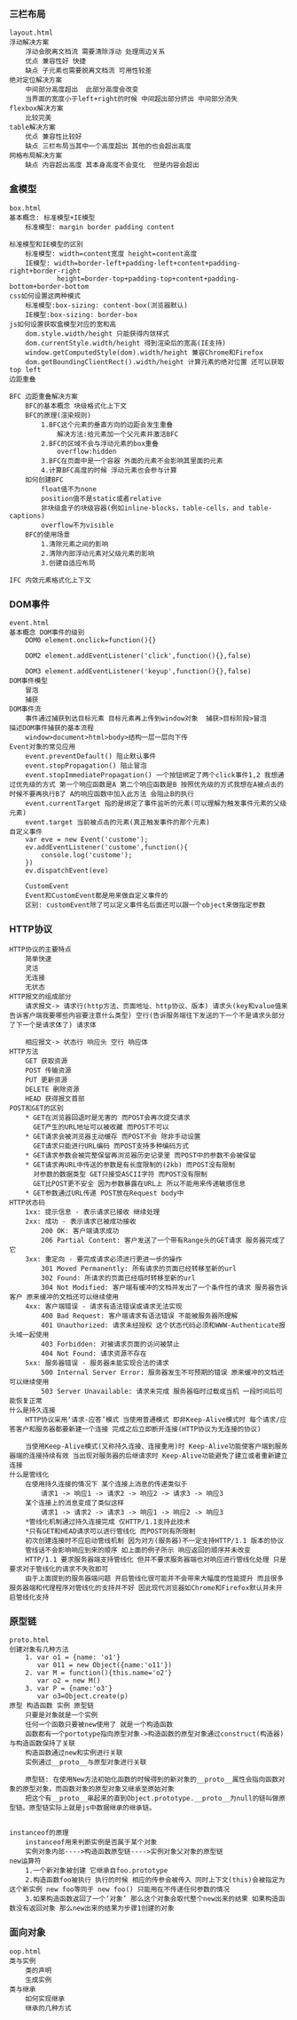 ### 三栏布局
    layout.html
    浮动解决方案
        浮动会脱离文档流 需要清除浮动 处理周边关系 
        优点 兼容性好 快捷
        缺点 子元素也需要脱离文档流 可用性较差
    绝对定位解决方案
        中间部分高度超出  此部分高度会改变
        当界面的宽度小于left+right的时候 中间超出部分挤出 中间部分消失
    flexbox解决方案
        比较完美
    table解决方案
        优点 兼容性比较好
        缺点 三栏布局当其中一个高度超出 其他的也会超出高度
    网格布局解决方案
        缺点 内容超出高度 其本身高度不会变化  但是内容会超出

### 盒模型
    box.html
    基本概念: 标准模型+IE模型
        标准模型: margin border padding content

    标准模型和IE模型的区别
        标准模型: width=content宽度 height=content高度
        IE模型: width=border-left+padding-left+content+padding-right+border-right
                height=border-top+padding-top+content+padding-bottom+border-bottom
    css如何设置这两种模式
        标准模型:box-sizing: content-box(浏览器默认)
        IE模型:box-sizing: border-box
    js如何设置获取盒模型对应的宽和高
        dom.style.width/height 只能获得内敛样式
        dom.currentStyle.width/height 得到渲染后的宽高(IE支持)
        window.getComputedStyle(dom).width/height 兼容Chrome和Firefox
        dom.getBoundingClientRect().width/height 计算元素的绝对位置 还可以获取top left
    边距重叠

    BFC 边距重叠解决方案
        BFC的基本概念 块级格式化上下文
        BFC的原理(渲染规则)
            1.BFC这个元素的垂直方向的边距会发生重叠
                解决方法:给元素加一个父元素并激活BFC
            2.BFC的区域不会与浮动元素的box重叠
                overflow:hidden
            3.BFC在页面中是一个容器 外面的元素不会影响其里面的元素
            4.计算BFC高度的时候 浮动元素也会参与计算
        如何创建BFC
            float值不为none
            position值不是static或者relative
            非块级盒子的块级容器(例如inline-blocks，table-cells，and table-captions)
            overflow不为visible
        BFC的使用场景
            1.清除元素之间的影响
            2.清除内部浮动元素对父级元素的影响
            3.创建自适应布局

    IFC 内敛元素格式化上下文

### DOM事件
    event.html
    基本概念 DOM事件的级别
        DOM0 element.onclick=function(){}

        DOM2 element.addEventListener('click',function(){},false)

        DOM3 element.addEventListener('keyup',function(){},false)
    DOM事件模型
        冒泡 
        捕获
    DOM事件流
        事件通过捕获到达目标元素 目标元素再上传到window对象  捕获>目标阶段>冒泡
    描述DOM事件捕获的基本流程
        window>document>html>body>结构一层一层向下传
    Event对象的常见应用
        event.preventDefault() 阻止默认事件
        event.stopPropagation() 阻止冒泡
        event.stopImmediatePropagation() 一个按钮绑定了两个click事件1,2 我想通过优先级的方式 第一个响应函数是A 第二个响应函数是B 按照优先级的方式我想在A被点击的时候不要再执行B了 A的响应函数中加入此方法 会阻止B的执行
        event.currentTarget 指的是绑定了事件监听的元素(可以理解为触发事件元素的父级元素)
        event.target 当前被点击的元素(真正触发事件的那个元素)
    自定义事件
        var eve = new Event('custome');
        ev.addEventListener('custome',function(){
            console.log('custome');
        })
        ev.dispatchEvent(eve)

        CustomEvent 
        Event和CustomEvent都是用来做自定义事件的
        区别: customEvent除了可以定义事件名后面还可以跟一个object来做指定参数

### HTTP协议
    HTTP协议的主要特点
        简单快速
        灵活
        无连接
        无状态
    HTTP报文的组成部分
        请求报文-> 请求行(http方法、页面地址、http协议、版本) 请求头(key和value值来告诉客户端我要哪些内容要注意什么类型) 空行(告诉服务端往下发送的下一个不是请求头部分了下一个是请求体了) 请求体
        
        相应报文-> 状态行 响应头 空行 响应体
    HTTP方法
        GET 获取资源
        POST 传输资源
        PUT 更新资源
        DELETE 删除资源
        HEAD 获得报文首部
    POST和GET的区别
        * GET在浏览器回退时是无害的 而POST会再次提交请求
          GET产生的URL地址可以被收藏 而POST不可以
        * GET请求会被浏览器主动缓存 而POST不会 除非手动设置
          GET请求只能进行URL编码 而POST支持多种编码方式
        * GET请求参数会被完整保留再浏览器历史记录里 而POST中的参数不会被保留
        * GET请求再URL中传送的参数是有长度限制的(2kb) 而POST没有限制
          对参数的数据类型 GET只接受ASCII字符 而POST没有限制
          GET比POST更不安全 因为参数暴露在URL上 所以不能用来传递敏感信息
        * GET参数通过URL传递 POST放在Request body中
    HTTP状态码
        1xx: 提示信息 - 表示请求已接收 继续处理
        2xx: 成功 - 表示请求已被成功接收
            200 OK: 客户端请求成功
            206 Partial Content: 客户发送了一个带有Range头的GET请求 服务器完成了它
        3xx: 重定向 - 要完成请求必须进行更进一步的操作
            301 Moved Permanently: 所有请求的页面已经转移至新的url
            302 Found: 所请求的页面已经临时转移至新的url
            304 Not Modified: 客户端有缓冲的文档并发出了一个条件性的请求 服务器告诉客户 原来缓冲的文档还可以继续使用
        4xx: 客户端错误 - 请求有语法错误或请求无法实现
            400 Bad Request: 客户端请求有语法错误 不能被服务器所理解
            401 Unauthorized: 请求未经授权 这个状态代码必须和WWW-Authenticate报头域一起使用
            403 Forbidden: 对被请求页面的访问被禁止
            404 Not Found: 请求资源不存在
        5xx: 服务器错误 - 服务器未能实现合法的请求
            500 Internal Server Error: 服务器发生不可预期的错误 原来缓冲的文档还可以继续使用
            503 Server Unavailable: 请求未完成 服务器临时过载或当机 一段时间后可能恢复正常
    什么是持久连接
        HTTP协议采用‘请求-应答’模式 当使用普通模式 即非Keep-Alive模式时 每个请求/应答客户和服务器都要新建一个连接 完成之后立即断开连接(HTTP协议为无连接的协议)

        当使用Keep-Alive模式(又称持久连接、连接重用)时 Keep-Alive功能使客户端到服务器端的连接持续有效 当出现对服务器的后继请求时 Keep-Alive功能避免了建立或者重新建立连接
    什么是管线化
        在使用持久连接的情况下 某个连接上消息的传递类似于
            请求1 -> 响应1 -> 请求2 -> 响应2 -> 请求3 -> 响应3
        某个连接上的消息变成了类似这样
            请求1 -> 请求2 -> 请求3 -> 响应1 -> 响应2 -> 响应3
        *管线化机制通过持久连接完成 仅HTTP/1.1支持此技术
        *只有GET和HEAD请求可以进行管线化 而POST则有所限制
        初次创建连接时不应启动管线机制 因为对方(服务器)不一定支持HTTP/1.1 版本的协议
        管线话不会影响响应到来的顺序 如上面的例子所示 响应返回的顺序并未改变
        HTTP/1.1 要求服务器端支持管线化 但并不要求服务器端也对响应进行管线化处理 只是要求对于管线化的请求不失败即可
        由于上面提到的服务器端问题 开启管线化很可能并不会带来大幅度的性能提升 而且很多服务器端和代理程序对管线化的支持并不好 因此现代浏览器如Chrome和Firefox默认并未开启管线化支持

### 原型链
    proto.html
    创建对象有几种方法
        1. var o1 = {name: 'o1'}
           var 011 = new Object({name:'o11'})
        2. var M = function(){this.name='o2'}
           var o2 = new M()
        3. var P = {name:'o3'}
           var o3=Object.create(p) 
    原型 构造函数 实例 原型链
        只要是对象就是一个实例
        任何一个函数只要被new使用了 就是一个构造函数
        函数都有一个portotype指向原型对象->构造函数的原型对象通过construct(构造器)与构造函数保持了关联
        构造函数通过new和实例进行关联
        实例通过__proto__与原型对象进行关联

        原型链: 在使用New方法初始化函数的时候得到的新对象的__proto__属性会指向函数对象的原型对象，而函数对象的原型对象又继承至原始对象 
        把这个有__proto__串起来的直到Object.prototype.__proto__为null的链叫做原型链。原型链实际上就是js中数据继承的继承链。


    instanceof的原理
        instanceof用来判断实例是否属于某个对象
        实例对象内部---->构造函数原型链---->实例对象父对象的原型链
    new运算符
        1.一个新对象被创建 它继承自foo.prototype
        2.构造函数foo被执行 执行的时候 相应的传参会被传入 同时上下文(this)会被指定为这个新实例 new foo等同于 new foo() 只能用在不传递任何参数的情况
        3.如果构造函数返回了一个‘对象’ 那么这个对象会取代整个new出来的结果 如果构造函数没有返回对象 那么new出来的结果为步骤1创建的对象

### 面向对象
    oop.html
    类与实例
        类的声明
        生成实例
    类与继承
        如何实现继承
        继承的几种方式